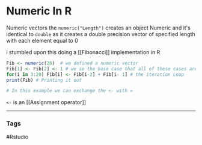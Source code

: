# Numeric In R
Numeric vectors 
the `numeric("Length")` creates an object Numeric and it's identical to `double` as it creates a double precision vector of specified length with each element equal to 0

i stumbled upon this doing a [[Fibonacci]] implementation in R 

```R
Fib <- numeric(20)  # we defined a numeric vector 
Fib[1] <- Fib[2] <- 1 # we se the base case that all of these cases are Equal to 1 review my notes for WHY !!!
for(i in 3:20) Fib[i] <- Fib[i-2] + Fib[i- 1] # the iteration Loop
print(Fib) # Printing it out 

# In this example we can exchange the <- with = 

```


`<-` is an [[Assignment operator]]


---
### Tags
#Rstudio
